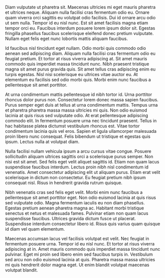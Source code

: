 Diam vulputate ut pharetra sit. Maecenas ultricies mi eget mauris pharetra et ultrices neque. Aliquam nulla facilisi cras fermentum odio eu. Ornare quam viverra orci sagittis eu volutpat odio facilisis. Dui id ornare arcu odio ut sem nulla. Tempor id eu nisl nunc. Est sit amet facilisis magna etiam tempor orci eu. Faucibus interdum posuere lorem ipsum dolor sit. Egestas fringilla phasellus faucibus scelerisque eleifend donec pretium vulputate. Nullam eget felis eget nunc lobortis mattis aliquam faucibus.

Id faucibus nisl tincidunt eget nullam. Odio morbi quis commodo odio aenean sed adipiscing diam. Aliquam nulla facilisi cras fermentum odio eu feugiat pretium. Et tortor at risus viverra adipiscing at. Sit amet mauris commodo quis imperdiet massa tincidunt nunc. Nibh praesent tristique magna sit amet purus gravida quis. Sit amet tellus cras adipiscing enim eu turpis egestas. Nisl nisi scelerisque eu ultrices vitae auctor eu. At elementum eu facilisis sed odio morbi quis. Morbi enim nunc faucibus a pellentesque sit amet porttitor.

At urna condimentum mattis pellentesque id nibh tortor id. Urna porttitor rhoncus dolor purus non. Consectetur lorem donec massa sapien faucibus. Purus semper eget duis at tellus at urna condimentum mattis. Tempus urna et pharetra pharetra massa massa ultricies mi quis. Non odio euismod lacinia at quis risus sed vulputate odio. At erat pellentesque adipiscing commodo elit. In fermentum posuere urna nec tincidunt praesent. Tellus in hac habitasse platea dictumst vestibulum rhoncus est. Vitae tortor condimentum lacinia quis vel eros. Sapien et ligula ullamcorper malesuada proin libero nunc consequat. Felis bibendum ut tristique et egestas quis ipsum. Lectus nulla at volutpat diam.

Nulla facilisi nullam vehicula ipsum a arcu cursus vitae congue. Posuere sollicitudin aliquam ultrices sagittis orci a scelerisque purus semper. Non nisi est sit amet. Sed felis eget velit aliquet sagittis id. Etiam non quam lacus suspendisse faucibus interdum. Lectus proin nibh nisl condimentum id venenatis. Amet consectetur adipiscing elit ut aliquam purus. Etiam erat velit scelerisque in dictum non consectetur. Eu feugiat pretium nibh ipsum consequat nisl. Risus in hendrerit gravida rutrum quisque.

Nibh venenatis cras sed felis eget velit. Morbi enim nunc faucibus a pellentesque sit amet porttitor eget. Non odio euismod lacinia at quis risus sed vulputate odio. Magna fermentum iaculis eu non diam phasellus. Egestas pretium aenean pharetra magna ac. Habitant morbi tristique senectus et netus et malesuada fames. Pulvinar etiam non quam lacus suspendisse faucibus. Ultrices gravida dictum fusce ut placerat. Suspendisse interdum consectetur libero id. Risus quis varius quam quisque id diam vel quam elementum.

Maecenas accumsan lacus vel facilisis volutpat est velit. Nec feugiat in fermentum posuere urna. Tempor id eu nisl nunc. Et tortor at risus viverra adipiscing at in. Amet mauris commodo quis imperdiet massa tincidunt nunc pulvinar. Eget mi proin sed libero enim sed faucibus turpis in. Vestibulum sed arcu non odio euismod lacinia at quis. Pharetra massa massa ultricies mi quis hendrerit dolor magna eget. Ut enim blandit volutpat maecenas volutpat blandit.
<def>
	<meta name="view" value="page"/>
	<meta name="hideRulers" value="false"/>
	<meta name="indents" value="[2,2,14.75]"/>
</def>